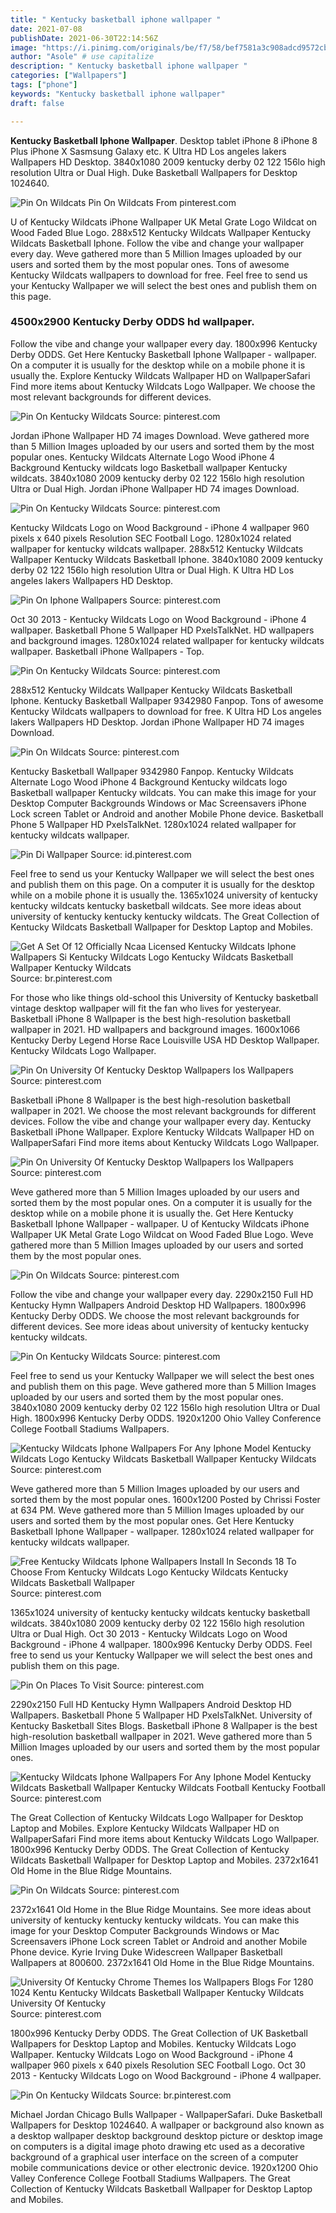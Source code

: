 ```yaml
---
title: " Kentucky basketball iphone wallpaper "
date: 2021-07-08
publishDate: 2021-06-30T22:14:56Z
image: "https://i.pinimg.com/originals/be/f7/58/bef7581a3c908adcd9572cb7a9836e3b.png"
author: "Asole" # use capitalize
description: " Kentucky basketball iphone wallpaper "
categories: ["Wallpapers"]
tags: ["phone"]
keywords: "Kentucky basketball iphone wallpaper"
draft: false

---
```



**Kentucky Basketball Iphone Wallpaper**. Desktop tablet iPhone 8 iPhone 8 Plus iPhone X Sasmsung Galaxy etc. K Ultra HD Los angeles lakers Wallpapers HD Desktop. 3840x1080 2009 kentucky derby 02 122 156lo high resolution Ultra or Dual High. Duke Basketball Wallpapers for Desktop 1024640.

![Pin On Wildcats](https://i.pinimg.com/originals/c2/ac/d4/c2acd4a4628110dda8e7495ab6e97ee7.jpg "Pin On Wildcats")
Pin On Wildcats From pinterest.com


U of Kentucky Wildcats iPhone Wallpaper UK Metal Grate Logo Wildcat on Wood Faded Blue Logo. 288x512 Kentucky Wildcats Wallpaper Kentucky Wildcats Basketball Iphone. Follow the vibe and change your wallpaper every day. Weve gathered more than 5 Million Images uploaded by our users and sorted them by the most popular ones. Tons of awesome Kentucky Wildcats wallpapers to download for free. Feel free to send us your Kentucky Wallpaper we will select the best ones and publish them on this page.

### 4500x2900 Kentucky Derby ODDS hd wallpaper.

Follow the vibe and change your wallpaper every day. 1800x996 Kentucky Derby ODDS. Get Here Kentucky Basketball Iphone Wallpaper - wallpaper. On a computer it is usually for the desktop while on a mobile phone it is usually the. Explore Kentucky Wildcats Wallpaper HD on WallpaperSafari Find more items about Kentucky Wildcats Logo Wallpaper. We choose the most relevant backgrounds for different devices.


![Pin On Kentucky Wildcats](https://i.pinimg.com/474x/9e/8b/b4/9e8bb4ce629a0396f02ecb24e06e8869.jpg "Pin On Kentucky Wildcats")
Source: pinterest.com

Jordan iPhone Wallpaper HD 74 images Download. Weve gathered more than 5 Million Images uploaded by our users and sorted them by the most popular ones. Kentucky Wildcats Alternate Logo Wood iPhone 4 Background Kentucky wildcats logo Basketball wallpaper Kentucky wildcats. 3840x1080 2009 kentucky derby 02 122 156lo high resolution Ultra or Dual High. Jordan iPhone Wallpaper HD 74 images Download.

![Pin On Kentucky Wildcats](https://i.pinimg.com/originals/09/59/c3/0959c3358199a8b206ec2813e3fb3515.png "Pin On Kentucky Wildcats")
Source: pinterest.com

Kentucky Wildcats Logo on Wood Background - iPhone 4 wallpaper 960 pixels x 640 pixels Resolution SEC Football Logo. 1280x1024 related wallpaper for kentucky wildcats wallpaper. 288x512 Kentucky Wildcats Wallpaper Kentucky Wildcats Basketball Iphone. 3840x1080 2009 kentucky derby 02 122 156lo high resolution Ultra or Dual High. K Ultra HD Los angeles lakers Wallpapers HD Desktop.

![Pin On Iphone Wallpapers](https://i.pinimg.com/originals/c5/7f/c3/c57fc36d6ff57c3e11af9720c8f76d01.png "Pin On Iphone Wallpapers")
Source: pinterest.com

Oct 30 2013 - Kentucky Wildcats Logo on Wood Background - iPhone 4 wallpaper. Basketball Phone 5 Wallpaper HD PxelsTalkNet. HD wallpapers and background images. 1280x1024 related wallpaper for kentucky wildcats wallpaper. Basketball iPhone Wallpapers - Top.

![Pin On Kentucky Wildcats](https://i.pinimg.com/originals/71/68/77/71687713f517dcee28b8611b42961918.png "Pin On Kentucky Wildcats")
Source: pinterest.com

288x512 Kentucky Wildcats Wallpaper Kentucky Wildcats Basketball Iphone. Kentucky Basketball Wallpaper 9342980 Fanpop. Tons of awesome Kentucky Wildcats wallpapers to download for free. K Ultra HD Los angeles lakers Wallpapers HD Desktop. Jordan iPhone Wallpaper HD 74 images Download.

![Pin On Wildcats](https://i.pinimg.com/originals/dc/c9/a6/dcc9a6e6c9c51c28b9ab349a5b7eb5a2.png "Pin On Wildcats")
Source: pinterest.com

Kentucky Basketball Wallpaper 9342980 Fanpop. Kentucky Wildcats Alternate Logo Wood iPhone 4 Background Kentucky wildcats logo Basketball wallpaper Kentucky wildcats. You can make this image for your Desktop Computer Backgrounds Windows or Mac Screensavers iPhone Lock screen Tablet or Android and another Mobile Phone device. Basketball Phone 5 Wallpaper HD PxelsTalkNet. 1280x1024 related wallpaper for kentucky wildcats wallpaper.

![Pin Di Wallpaper](https://i.pinimg.com/originals/5d/e4/b1/5de4b101c23eef2fe1449f424adaca5d.png "Pin Di Wallpaper")
Source: id.pinterest.com

Feel free to send us your Kentucky Wallpaper we will select the best ones and publish them on this page. On a computer it is usually for the desktop while on a mobile phone it is usually the. 1365x1024 university of kentucky kentucky wildcats kentucky basketball wildcats. See more ideas about university of kentucky kentucky kentucky wildcats. The Great Collection of Kentucky Wildcats Basketball Wallpaper for Desktop Laptop and Mobiles.

![Get A Set Of 12 Officially Ncaa Licensed Kentucky Wildcats Iphone Wallpapers Si Kentucky Wildcats Logo Kentucky Wildcats Basketball Wallpaper Kentucky Wildcats](https://i.pinimg.com/originals/0f/e6/0e/0fe60ed4df607d59d9c4a143cfa1ab16.png "Get A Set Of 12 Officially Ncaa Licensed Kentucky Wildcats Iphone Wallpapers Si Kentucky Wildcats Logo Kentucky Wildcats Basketball Wallpaper Kentucky Wildcats")
Source: br.pinterest.com

For those who like things old-school this University of Kentucky basketball vintage desktop wallpaper will fit the fan who lives for yesteryear. Basketball iPhone 8 Wallpaper is the best high-resolution basketball wallpaper in 2021. HD wallpapers and background images. 1600x1066 Kentucky Derby Legend Horse Race Louisville USA HD Desktop Wallpaper. Kentucky Wildcats Logo Wallpaper.

![Pin On University Of Kentucky Desktop Wallpapers Ios Wallpapers](https://i.pinimg.com/originals/f2/12/c1/f212c11a652487673263451b270be473.jpg "Pin On University Of Kentucky Desktop Wallpapers Ios Wallpapers")
Source: pinterest.com

Basketball iPhone 8 Wallpaper is the best high-resolution basketball wallpaper in 2021. We choose the most relevant backgrounds for different devices. Follow the vibe and change your wallpaper every day. Kentucky Basketball iPhone Wallpaper. Explore Kentucky Wildcats Wallpaper HD on WallpaperSafari Find more items about Kentucky Wildcats Logo Wallpaper.

![Pin On University Of Kentucky Desktop Wallpapers Ios Wallpapers](https://i.pinimg.com/originals/8e/2b/dd/8e2bdd80aa5339e18ffd149da89cb600.jpg "Pin On University Of Kentucky Desktop Wallpapers Ios Wallpapers")
Source: pinterest.com

Weve gathered more than 5 Million Images uploaded by our users and sorted them by the most popular ones. On a computer it is usually for the desktop while on a mobile phone it is usually the. Get Here Kentucky Basketball Iphone Wallpaper - wallpaper. U of Kentucky Wildcats iPhone Wallpaper UK Metal Grate Logo Wildcat on Wood Faded Blue Logo. Weve gathered more than 5 Million Images uploaded by our users and sorted them by the most popular ones.

![Pin On Wildcats](https://i.pinimg.com/originals/42/84/04/428404cb5084547f95962f88138eee02.jpg "Pin On Wildcats")
Source: pinterest.com

Follow the vibe and change your wallpaper every day. 2290x2150 Full HD Kentucky Hymn Wallpapers Android Desktop HD Wallpapers. 1800x996 Kentucky Derby ODDS. We choose the most relevant backgrounds for different devices. See more ideas about university of kentucky kentucky kentucky wildcats.

![Pin On Kentucky Wildcats](https://i.pinimg.com/236x/ff/69/07/ff690716459b63b6747ecfd7a3ff8021.jpg "Pin On Kentucky Wildcats")
Source: pinterest.com

Feel free to send us your Kentucky Wallpaper we will select the best ones and publish them on this page. Weve gathered more than 5 Million Images uploaded by our users and sorted them by the most popular ones. 3840x1080 2009 kentucky derby 02 122 156lo high resolution Ultra or Dual High. 1800x996 Kentucky Derby ODDS. 1920x1200 Ohio Valley Conference College Football Stadiums Wallpapers.

![Kentucky Wildcats Iphone Wallpapers For Any Iphone Model Kentucky Wildcats Logo Kentucky Wildcats Basketball Wallpaper Kentucky Wildcats](https://i.pinimg.com/originals/96/97/35/9697356755f1da66361f34e31c364b35.png "Kentucky Wildcats Iphone Wallpapers For Any Iphone Model Kentucky Wildcats Logo Kentucky Wildcats Basketball Wallpaper Kentucky Wildcats")
Source: pinterest.com

Weve gathered more than 5 Million Images uploaded by our users and sorted them by the most popular ones. 1600x1200 Posted by Chrissi Foster at 634 PM. Weve gathered more than 5 Million Images uploaded by our users and sorted them by the most popular ones. Get Here Kentucky Basketball Iphone Wallpaper - wallpaper. 1280x1024 related wallpaper for kentucky wildcats wallpaper.

![Free Kentucky Wildcats Iphone Wallpapers Install In Seconds 18 To Choose From Kentucky Wildcats Logo Kentucky Wildcats Kentucky Wildcats Basketball Wallpaper](https://i.pinimg.com/originals/7e/6b/85/7e6b858aee223c7d85820ebf4dfc8d15.png "Free Kentucky Wildcats Iphone Wallpapers Install In Seconds 18 To Choose From Kentucky Wildcats Logo Kentucky Wildcats Kentucky Wildcats Basketball Wallpaper")
Source: pinterest.com

1365x1024 university of kentucky kentucky wildcats kentucky basketball wildcats. 3840x1080 2009 kentucky derby 02 122 156lo high resolution Ultra or Dual High. Oct 30 2013 - Kentucky Wildcats Logo on Wood Background - iPhone 4 wallpaper. 1800x996 Kentucky Derby ODDS. Feel free to send us your Kentucky Wallpaper we will select the best ones and publish them on this page.

![Pin On Places To Visit](https://i.pinimg.com/originals/ce/b7/b3/ceb7b3a94d29c454926454dc6fc95a9a.jpg "Pin On Places To Visit")
Source: pinterest.com

2290x2150 Full HD Kentucky Hymn Wallpapers Android Desktop HD Wallpapers. Basketball Phone 5 Wallpaper HD PxelsTalkNet. University of Kentucky Basketball Sites Blogs. Basketball iPhone 8 Wallpaper is the best high-resolution basketball wallpaper in 2021. Weve gathered more than 5 Million Images uploaded by our users and sorted them by the most popular ones.

![Kentucky Wildcats Iphone Wallpapers For Any Iphone Model Kentucky Wildcats Basketball Wallpaper Kentucky Wildcats Football Kentucky Football](https://i.pinimg.com/originals/e4/a3/2f/e4a32fe2f2608fd5edb4833c874ceb96.png "Kentucky Wildcats Iphone Wallpapers For Any Iphone Model Kentucky Wildcats Basketball Wallpaper Kentucky Wildcats Football Kentucky Football")
Source: pinterest.com

The Great Collection of Kentucky Wildcats Logo Wallpaper for Desktop Laptop and Mobiles. Explore Kentucky Wildcats Wallpaper HD on WallpaperSafari Find more items about Kentucky Wildcats Logo Wallpaper. 1800x996 Kentucky Derby ODDS. The Great Collection of Kentucky Wildcats Basketball Wallpaper for Desktop Laptop and Mobiles. 2372x1641 Old Home in the Blue Ridge Mountains.

![Pin On Wildcats](https://i.pinimg.com/originals/c2/ac/d4/c2acd4a4628110dda8e7495ab6e97ee7.jpg "Pin On Wildcats")
Source: pinterest.com

2372x1641 Old Home in the Blue Ridge Mountains. See more ideas about university of kentucky kentucky kentucky wildcats. You can make this image for your Desktop Computer Backgrounds Windows or Mac Screensavers iPhone Lock screen Tablet or Android and another Mobile Phone device. Kyrie Irving Duke Widescreen Wallpaper Basketball Wallpapers at 800600. 2372x1641 Old Home in the Blue Ridge Mountains.

![University Of Kentucky Chrome Themes Ios Wallpapers Blogs For 1280 1024 Kentu Kentucky Wildcats Basketball Wallpaper Kentucky Wildcats University Of Kentucky](https://i.pinimg.com/originals/77/4e/fa/774efa13ccad8421ec25b95b7eb39208.jpg "University Of Kentucky Chrome Themes Ios Wallpapers Blogs For 1280 1024 Kentu Kentucky Wildcats Basketball Wallpaper Kentucky Wildcats University Of Kentucky")
Source: pinterest.com

1800x996 Kentucky Derby ODDS. The Great Collection of UK Basketball Wallpapers for Desktop Laptop and Mobiles. Kentucky Wildcats Logo Wallpaper. Kentucky Wildcats Logo on Wood Background - iPhone 4 wallpaper 960 pixels x 640 pixels Resolution SEC Football Logo. Oct 30 2013 - Kentucky Wildcats Logo on Wood Background - iPhone 4 wallpaper.

![Pin On Kentucky Wildcats](https://i.pinimg.com/originals/be/f7/58/bef7581a3c908adcd9572cb7a9836e3b.png "Pin On Kentucky Wildcats")
Source: br.pinterest.com

Michael Jordan Chicago Bulls Wallpaper - WallpaperSafari. Duke Basketball Wallpapers for Desktop 1024640. A wallpaper or background also known as a desktop wallpaper desktop background desktop picture or desktop image on computers is a digital image photo drawing etc used as a decorative background of a graphical user interface on the screen of a computer mobile communications device or other electronic device. 1920x1200 Ohio Valley Conference College Football Stadiums Wallpapers. The Great Collection of Kentucky Wildcats Basketball Wallpaper for Desktop Laptop and Mobiles.

